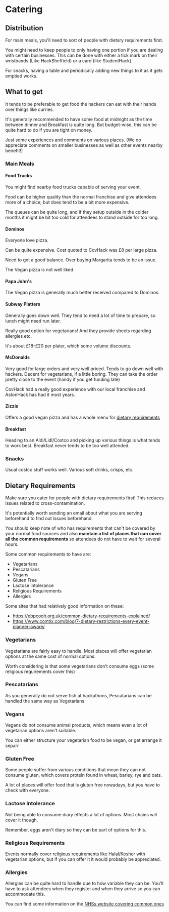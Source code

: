 # Catering

## Distribution

For main meals, you'll need to sort of people with dietary requirements first.

You might need to keep people to only having one portion if you are dealing 
with certain businesses. This can be done with either a tick mark on their 
wristbands (Like HackSheffield) or a card (like StudentHack).

For snacks, having a table and periodically adding new things to it as it gets
emptied works.

## What to get

It tends to be preferable to get food the hackers can eat with their hands
over things like curries.

It's generally recommended to have some food at midnight as the time between
dinner and Breakfast is quite long. But budget-wise, this can be quite hard
to do if you are tight on money.

Just some experiences and comments on various places. (We do appreciate comments
on smaller businesses as well as other events nearby benefit!)

### Main Meals

#### Food Trucks

You might find nearby food trucks capable of serving your event.

Food can be higher quality than the normal franchise and give attendees more of
a choice, but does tend to be a bit more expensive.

The queues can be quite long, and if they setup outside in the colder months
it might be bit too cold for attendees to stand outside for too long.

#### Dominos

Everyone love pizza.

Can be quite expensive. Cost quoted to CovHack was £8 per large pizza.

Need to get a good balance. Over buying Margarita tends to be an issue.

The Vegan pizza is not well liked.

#### Papa John's

The Vegan pizza is generally much better received compared to Dominos.

#### Subway Platters

Generally goes down well. They tend to need a lot of time to prepare, so lunch
might need run later.

Really good option for vegetarians! And they provide sheets regarding allergies
etc.

It's about £18-£20 per plater, which some volume discounts.

#### McDonalds

Very good for large orders and very well priced. Tends to go down well with
hackers. Decent for vegetarians, if a little boring. They can take the order
pretty close to the event (handy if you get funding late)

CovHack had a really good experience with our local franchise and AstonHack
has had it most years.


#### Zizzis

Offers a good vegan pizza and has a whole menu for [dietary requirements](https://www.zizzi.co.uk/data/menus/static_menus/1/pdf/autumn19-allergen-menu-tab-web.pdf)

#### Breakfast

Heading to an Aldi/Lidl/Costco and picking up various things is what tends to
work best. Breakfast never tends to be too well attended.

### Snacks

Usual costco stuff works well. Various soft drinks, crisps, etc.

## Dietary Requirements

Make sure you cater for people with dietary requirements first! This reduces
issues related to cross-contamination.

It's potentially worth sending an email about what you are serving beforehand
to find out issues beforehand. 

You should keep note of who has requirements that can't be covered by your
normal food sources and also **maintain a list of places that can cover all the
common requirements** so attendees do not have to wait for several hours.

Some common requirements to have are:

* Vegetarians
* Pescatarians
* Vegans
* Gluten Free
* Lactose intolerance
* Religious Requirements
* Allergies

Some sites that had relatively good information on these:

* <https://ebpcooh.org.uk/common-dietary-requirements-explained/>
* <https://www.comtix.com/blog/7-dietary-restrictions-every-event-planner-aware/>

### Vegetarians

Vegetarians are fairly easy to handle. Most places will offer vegetarian
options at the same cost of normal options.

Worth considering is that some vegetarians don't consume eggs (some religious
requirements cover this)

### Pescatarians

As you generally do not serve fish at hackathons, Pescatarians can be handled
the same way as Vegetarians.

### Vegans

Vegans do not consume animal products, which means even a lot of vegetarian
options aren't suitable.

You can either structure your vegetarian food to be vegan, or get arrange it
separr

### Gluten Free

Some people suffer from various conditions that mean they can not consume
gluten, which covers protein found in wheat, barley, rye and oats.

A lot of places will offer food that is gluten free nowadays, but you have to
check with everyone.

### Lactose Intolerance

Not being able to consume diary effects a lot of options. Most chains will
cover it though.

Remember, eggs aren't diary so they can be part of options for this.

### Religious Requirements

Events normally cover religious requirements like Halal/Kosher with vegetarian
options, but if you can offer it it would probably be appreciated.

### Allergies

Allergies can be quite hard to handle due to how variable they can be. You'll
have to ask attendees when they register and when they arrive so you can
accommodate this.

You can find some information on the [NHSs website covering common ones](https://www.nhs.uk/conditions/food-allergy/)
